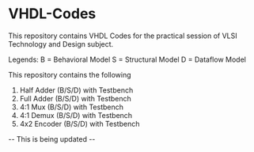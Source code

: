 # VHDL-Codes
This repository contains VHDL Codes for the practical session of VLSI Technology and Design subject.

Legends:
B = Behavioral Model
S = Structural Model
D = Dataflow Model

This repository contains the following
1) Half Adder (B/S/D) with Testbench
2) Full Adder (B/S/D) with Testbench
3) 4:1 Mux (B/S/D) with Testbench
4) 4:1 Demux (B/S/D) with Testbench
5) 4x2 Encoder (B/S/D) with Testbench

-- This is being updated --
